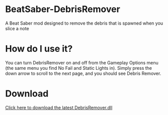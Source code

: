 # BeatSaber-DebrisRemover
A Beat Saber mod designed to remove the debris that is spawned when you slice a note

# How do I use it?
You can turn DebrisRemover on and off from the Gameplay Options menu (the same menu you find No Fail and Static Lights in). Simply press the down arrow to scroll to the next page, and you should see Debris Remover.

# Download
[Click here to download the latest DebrisRemover.dll](https://github.com/brian91292/BeatSaber-DebrisRemover/releases)
